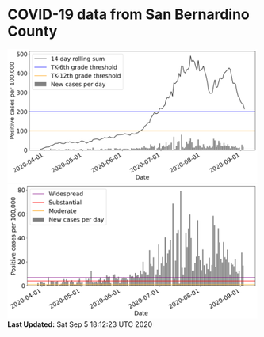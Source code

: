 # COVID-19 data from San Bernardino County
![image1](plots/graph.png)
![image2](plots/classification.png)
**Last Updated:** Sat Sep  5 18:12:23 UTC 2020
